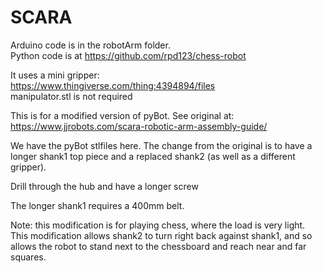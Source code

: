 # SCARA  
  
Arduino code is in the robotArm folder.  
Python code is at https://github.com/rpd123/chess-robot  
  
It uses a mini gripper:  
https://www.thingiverse.com/thing:4394894/files  
manipulator.stl is not required
   
This is for a modified version of pyBot. See original at:  
https://www.jjrobots.com/scara-robotic-arm-assembly-guide/  
  
We have the pyBot stlfiles here. The change from the original is to have a longer shank1 top piece and a replaced shank2 (as well as a different gripper).  
      
Drill through the hub and have a longer screw  
    
The longer shank1 requires a 400mm belt.  
    
Note: this modification is for playing chess, where the load is very light.  
This modification allows shank2 to turn right back against shank1, and so allows the robot to stand next to the chessboard and reach near and far squares.  

